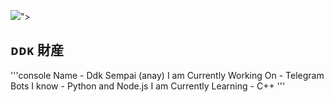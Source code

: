 <img src="https://user-images.githubusercontent.com/73097560/115834477-dbab4500-a447-11eb-908a-139a6edaec5c.gif">">

## ᴅᴅᴋ 財産

'''console
Name - Ddk Sempai (anay) 
I am Currently Working On - Telegram Bots 
I know - Python and Node.js 
I am Currently Learning - C++ 
''' 


